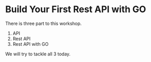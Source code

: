 # Build Your First Rest API with GO

There is three part to this workshop.

1. API
2. Rest API
3. Rest API with GO

We will try to tackle all 3 today.

